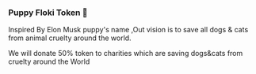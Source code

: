 ### Puppy Floki Token 👋

Inspired By Elon Musk puppy's name ,Out vision is to save all dogs & cats from animal cruelty around the world.

We will donate 50% token to charities which are saving dogs&cats from cruelty around the World

